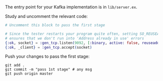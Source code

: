 The entry point for your Kafka implementation is in `lib/server.ex`.

Study and uncomment the relevant code: 

```elixir
# Uncomment this block to pass the first stage

# Since the tester restarts your program quite often, setting SO_REUSEADDR
# ensures that we don't run into 'Address already in use' errors
{:ok, socket} = :gen_tcp.listen(9092, [:binary, active: false, reuseaddr: true])
{:ok, _client} = :gen_tcp.accept(socket)
```

Push your changes to pass the first stage:

```
git add .
git commit -m "pass 1st stage" # any msg
git push origin master
```
